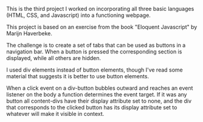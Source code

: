 This is the third project I worked on incorporating all three basic languages (HTML, CSS, and Javascript) into a functioning webpage.

This project is based on an exercise from the book "Eloquent Javascript" by Marijn Haverbeke.

The challenge is to create a set of tabs that can be used as buttons in a navigation bar. When a button is pressed the corresponding section is displayed, while all others are hidden.

I used div elements instead of button elements, though I've read some material that suggests it is better to use button elements.

When a click event on a div-button bubbles outward and reaches an event listener on the body a function determines the event target. If it was any button all content-divs have their display attribute set to none, and the div that corresponds to the clicked button has its display attribute set to whatever will make it visible in context.